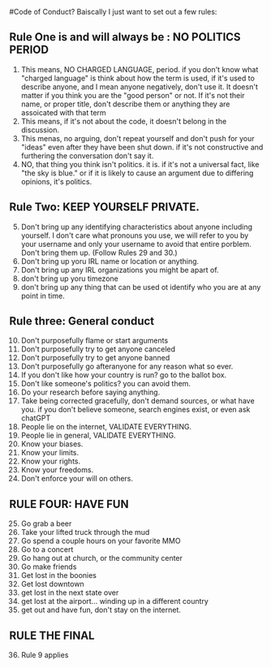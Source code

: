 #Code of Conduct? 
Baiscally I just want to set out a few rules:

## Rule One is and will always be : NO POLITICS PERIOD
1.  This means, NO CHARGED LANGUAGE, period. if you don't know what "charged language" is think about how the term is used, if it's used to describe anyone, and I mean anyone negatively, don't use it. It doesn't matter if you think you are the "good person" or not. If it's not their name, or proper title, don't describe them or anything they are assoicated with that term
2.  This means, if it's not about the code, it doesn't belong in the discussion.
3.  This menas, no arguing, don't repeat yourself and don't push for your "ideas" even after they have been shut down. if it's not constructive and furthering the conversation don't say it.
4.  NO, that thing you think isn't politics. it is. if it's not a universal fact, like "the sky is blue." or if it is likely to cause an argument due to differing opinions, it's politics.

## Rule Two: KEEP YOURSELF PRIVATE. 
5.  Don't bring up any identifying characteristics about anyone including yourself. I don't care what pronouns you use, we will refer to you by your username and only your username to avoid that entire porblem. Don't bring them up. (Follow Rules 29 and 30.) 
6.  Don't bring up yoru IRL name or location or anything.
7.  Don't bring up any IRL organizations you might be apart of.
8.  don't bring up yoru timezone
9.  don't bring up any thing that can be used ot identify who you are at any point in time.

## Rule three: General conduct
10.  Don't purposefully flame or start arguments
11.  Don't purposefully try to get anyone canceled
12.  Don't purposefully try to get anyone banned
13.  Don't purposefully go afteranyone for any reason what so ever.
14.  If you don't like how your country is run? go to the ballot box.
15.  Don't like someone's politics? you can avoid them.
16.  Do your research before saying anything.
17.  Take being corrected gracefully, don't demand sources, or what have you. if you don't believe someone, search engines exist, or even ask chatGPT
18.  People lie on the internet, VALIDATE EVERYTHING.
19.  People lie in general, VALIDATE EVERYTHING.
20.  Know your biases.
21.  Know your limits.
22.  Know your rights.
23.  Know your freedoms.
24.  Don't enforce your will on others.

## RULE FOUR: HAVE FUN
25. Go grab a beer
26. Take your lifted truck through the mud
27. Go spend a couple hours on your favorite MMO
28. Go to a concert
29. Go hang out at church, or the community center
30. Go make friends
31. Get lost in the boonies
32. Get lost downtown
33. get lost in the next state over
34. get lost at the airport... winding up in a different country
35. get out and have fun, don't stay on the internet.

## RULE THE FINAL
36. Rule 9 applies
